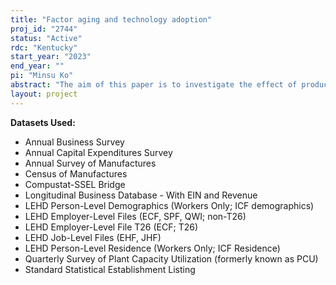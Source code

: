 ```yaml
---
title: "Factor aging and technology adoption"
proj_id: "2744"
status: "Active"
rdc: "Kentucky"
start_year: "2023"
end_year: ""
pi: "Minsu Ko"
abstract: "The aim of this paper is to investigate the effect of production factors' aging on the technology adoption of a firm. We plan to show that technology adoption is slower for a firm with older labor and old capital. To do so, we will examine new patents in the same industry to analyze the productivity difference of establishments with older production factors compared to establishments with younger production factors. We will also investigate the reaction of firms to delayed technology adoption. If firms fail to promptly renew the factor structure, they will suffer from decreased earnings and firm value. Eventually, the age of production factor will work as a risk characteristic of the firm and is priced in the stock market. Considering the destructive effects of automation innovation on the factor market, the effect of automation will be evaluated separately. This research will contribute to the literature by providing foundations for life-cycle theories of corporate policies in the aging society."
layout: project
---
```


**Datasets Used:**

  - Annual Business Survey 
  - Annual Capital Expenditures Survey 
  - Annual Survey of Manufactures 
  - Census of Manufactures 
  - Compustat-SSEL Bridge 
  - Longitudinal Business Database - With EIN and Revenue 
  - LEHD Person-Level Demographics (Workers Only; ICF demographics) 
  - LEHD Employer-Level Files (ECF, SPF, QWI; non-T26) 
  - LEHD Employer-Level File T26 (ECF; T26) 
  - LEHD Job-Level Files (EHF, JHF) 
  - LEHD Person-Level Residence (Workers Only; ICF Residence) 
  - Quarterly Survey of Plant Capacity Utilization (formerly known as PCU) 
  - Standard Statistical Establishment Listing 

